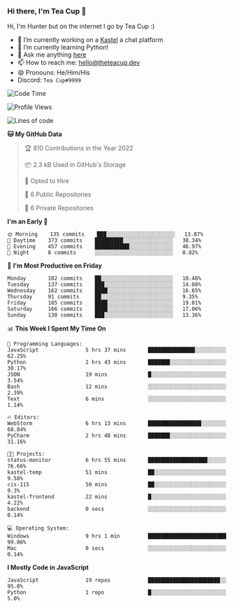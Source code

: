 ### Hi there, I'm Tea Cup 👋 

Hi, I'm Hunter but on the internet I go by Tea Cup :)

- 🔭 I’m currently working on a [Kastel](https://github.com/Kastelll) a chat platform
- 🌱 I’m currently learning Python!
- 💬 Ask me anything [here](https://github.com/TheTeaCup/TheTeaCup/issues)
- 📫 How to reach me: [hello@theteacup.dev](mailto:hello@theteacup.dev)
- 😄 Pronouns: He/Him/His
- Discord: `Tea Cup#9999`

<!--START_SECTION:waka-->
![Code Time](http://img.shields.io/badge/Code%20Time-224%20hrs%2021%20mins-blue)

![Profile Views](http://img.shields.io/badge/Profile%20Views-10-blue)

![Lines of code](https://img.shields.io/badge/From%20Hello%20World%20I%27ve%20Written-69%20Thousand%20lines%20of%20code-blue)

**🐱 My GitHub Data** 

> 🏆 810 Contributions in the Year 2022
 > 
> 📦 2.3 kB Used in GitHub's Storage 
 > 
> 💼 Opted to Hire
 > 
> 📜 6 Public Repositories 
 > 
> 🔑 6 Private Repositories  
 > 
**I'm an Early 🐤** 

```text
🌞 Morning    135 commits    ███░░░░░░░░░░░░░░░░░░░░░░   13.87% 
🌆 Daytime    373 commits    █████████░░░░░░░░░░░░░░░░   38.34% 
🌃 Evening    457 commits    ███████████░░░░░░░░░░░░░░   46.97% 
🌙 Night      8 commits      ░░░░░░░░░░░░░░░░░░░░░░░░░   0.82%

```
📅 **I'm Most Productive on Friday** 

```text
Monday       102 commits    ██░░░░░░░░░░░░░░░░░░░░░░░   10.48% 
Tuesday      137 commits    ███░░░░░░░░░░░░░░░░░░░░░░   14.08% 
Wednesday    162 commits    ████░░░░░░░░░░░░░░░░░░░░░   16.65% 
Thursday     91 commits     ██░░░░░░░░░░░░░░░░░░░░░░░   9.35% 
Friday       185 commits    ████░░░░░░░░░░░░░░░░░░░░░   19.01% 
Saturday     166 commits    ████░░░░░░░░░░░░░░░░░░░░░   17.06% 
Sunday       130 commits    ███░░░░░░░░░░░░░░░░░░░░░░   13.36%

```


📊 **This Week I Spent My Time On** 

```text
💬 Programming Languages: 
JavaScript               5 hrs 37 mins       ███████████████░░░░░░░░░░   62.25% 
Python                   2 hrs 43 mins       ███████░░░░░░░░░░░░░░░░░░   30.17% 
JSON                     19 mins             █░░░░░░░░░░░░░░░░░░░░░░░░   3.54% 
Bash                     12 mins             ░░░░░░░░░░░░░░░░░░░░░░░░░   2.39% 
Text                     6 mins              ░░░░░░░░░░░░░░░░░░░░░░░░░   1.14%

🔥 Editors: 
WebStorm                 6 hrs 13 mins       █████████████████░░░░░░░░   68.84% 
PyCharm                  2 hrs 48 mins       ███████░░░░░░░░░░░░░░░░░░   31.16%

🐱‍💻 Projects: 
status-monitor           6 hrs 55 mins       ███████████████████░░░░░░   76.66% 
kastel-temp              51 mins             ██░░░░░░░░░░░░░░░░░░░░░░░   9.58% 
cis-115                  50 mins             ██░░░░░░░░░░░░░░░░░░░░░░░   9.3% 
kastel-frontend          22 mins             █░░░░░░░░░░░░░░░░░░░░░░░░   4.22% 
backend                  0 secs              ░░░░░░░░░░░░░░░░░░░░░░░░░   0.14%

💻 Operating System: 
Windows                  9 hrs 1 min         █████████████████████████   99.86% 
Mac                      0 secs              ░░░░░░░░░░░░░░░░░░░░░░░░░   0.14%

```

**I Mostly Code in JavaScript** 

```text
JavaScript               19 repos            ███████████████████████░░   95.0% 
Python                   1 repo              █░░░░░░░░░░░░░░░░░░░░░░░░   5.0%

```



<!--END_SECTION:waka-->
